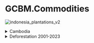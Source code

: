 # GCBM.Commodities

![indonesia_plantations_v2](https://github.com/mHienp/GCBM.Commodities/assets/106609690/6c34f305-0fab-4134-89b3-6b31bf37bdef)

<details>
  <summary>Cambodia</summary>

![cambodia_plantations](https://github.com/mHienp/GCBM.Commodities/assets/106609690/74164f66-5372-476c-815f-59d5afb2a860)

</details>

<details>
  <summary>Deforestation 2001-2023</summary>
  
![SEA_00-23](https://github.com/mHienp/GCBM.Commodities/assets/106609690/999213a2-82e0-40a3-9159-f36df16b5e12) 

</details>
